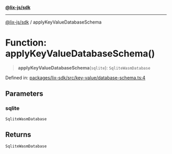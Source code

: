[**@lix-js/sdk**](../README.md)

***

[@lix-js/sdk](../README.md) / applyKeyValueDatabaseSchema

# Function: applyKeyValueDatabaseSchema()

> **applyKeyValueDatabaseSchema**(`sqlite`): `SqliteWasmDatabase`

Defined in: [packages/lix-sdk/src/key-value/database-schema.ts:4](https://github.com/opral/monorepo/blob/985ffce1eb6542fd7d2a659b02ab83cb2ccd8d57/packages/lix-sdk/src/key-value/database-schema.ts#L4)

## Parameters

### sqlite

`SqliteWasmDatabase`

## Returns

`SqliteWasmDatabase`
